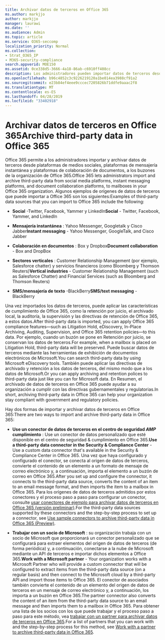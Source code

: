```yaml
---
title: Archivar datos de terceros en Office 365
ms.author: markjjo
author: markjjo
manager: laurawi
ms.date: ''
ms.audience: Admin
ms.topic: article
ms.service: O365-seccomp
localization_priority: Normal
ms.collection:
- Strat_O365_IP
- M365-security-compliance
search.appverid: MOE150
ms.assetid: 0ce338d5-3666-4a18-86ab-c6910ff408cc
description: Los administradores pueden importar datos de terceros desde plataformas de medios sociales, plataformas de mensajería instantánea y plataformas de colaboración de documentos a los buzones de la organización de Office 365. Esto le permite archivar datos de Facebook, Twitter y otros orígenes de datos de terceros en Office 365. A continuación, puede usar y aplicar las características de cumplimiento de Office 365 (por ejemplo, retenciones legales, exhibición de documentos electrónicos, archivado local y directivas de retención) para los datos de terceros.
ms.openlocfilehash: b96c4852c3c9226219120a1be014ea3988cf91a2
ms.sourcegitcommit: e23b84ef4eee9cccec7205826b71ddfe9aaac2f8
ms.translationtype: MT
ms.contentlocale: es-ES
ms.lasthandoff: 04/28/2019
ms.locfileid: "33402918"
---
```

# <a name="archive-third-party-data-in-office-365"></a><span data-ttu-id="29731-105">Archivar datos de terceros en Office 365</span><span class="sxs-lookup"><span data-stu-id="29731-105">Archive third-party data in Office 365</span></span>

<span data-ttu-id="29731-106">Office 365 permite a los administradores importar y archivar datos de terceros desde plataformas de medios sociales, plataformas de mensajería instantánea y plataformas de colaboración de documentos, a los buzones de la organización de Office 365.</span><span class="sxs-lookup"><span data-stu-id="29731-106">Office 365 lets administrators import and archive third-party data from social media platforms, instant messaging platforms, and document collaboration platforms, to mailboxes in your Office 365 organization.</span></span> <span data-ttu-id="29731-107">Algunos ejemplos de orígenes de datos de terceros que puede importar a Office 365 son los siguientes:</span><span class="sxs-lookup"><span data-stu-id="29731-107">Examples of third-party data sources that you can import to Office 365 include the following:</span></span> 
  
- <span data-ttu-id="29731-108">**Social** -Twitter, Facebook, Yammer y LinkedIn</span><span class="sxs-lookup"><span data-stu-id="29731-108">**Social** - Twitter, Facebook, Yammer, and LinkedIn</span></span> 
    
- <span data-ttu-id="29731-109">**Mensajería instantánea** : Yahoo Messenger, Googletalk y Cisco Jabber</span><span class="sxs-lookup"><span data-stu-id="29731-109">**Instant messaging** - Yahoo Messenger, GoogleTalk, and Cisco Jabber</span></span> 
    
- <span data-ttu-id="29731-110">**Colaboración en documentos** : Box y Dropbox</span><span class="sxs-lookup"><span data-stu-id="29731-110">**Document collaboration** - Box and DropBox</span></span> 
    
- <span data-ttu-id="29731-111">**Sectores verticales** : Customer Relationship Management (por ejemplo, Salesforce chatter) y servicios financieros (como Bloomberg y Thomson Reuters)</span><span class="sxs-lookup"><span data-stu-id="29731-111">**Vertical industries** - Customer Relationship Management (such as Salesforce Chatter) and Financial Services (such as Bloomberg and Thomson Reuters)</span></span> 
    
- <span data-ttu-id="29731-112">**SMS/mensajería de texto** -BlackBerry</span><span class="sxs-lookup"><span data-stu-id="29731-112">**SMS/text messaging** - BlackBerry</span></span> 
    
<span data-ttu-id="29731-113">Una vez importados los datos de terceros, puede aplicar las características de cumplimiento de Office 365, como la retención por juicio, el archivado local, la auditoría, la supervisión y las directivas de retención de Office 365, a estos datos.</span><span class="sxs-lookup"><span data-stu-id="29731-113">After third-party data is imported, you can apply Office 365 compliance features—such as Litigation Hold, eDiscovery, In-Place Archiving, Auditing, Supervision, and Office 365 retention policies—to this data.</span></span> <span data-ttu-id="29731-114">Por ejemplo, cuando un buzón se pone en Retención por juicio, se conservan los datos de terceros.</span><span class="sxs-lookup"><span data-stu-id="29731-114">For example, when a mailbox is placed on Litigation Hold, third-party data will be preserved.</span></span> <span data-ttu-id="29731-115">Puede buscar datos de terceros mediante las herramientas de exhibición de documentos electrónicos de Microsoft.</span><span class="sxs-lookup"><span data-stu-id="29731-115">You can search third-party data by using Microsoft eDiscovery tools.</span></span> <span data-ttu-id="29731-116">También puede aplicar las directivas de archivado y retención a los datos de terceros, del mismo modo que a los datos de Microsoft.</span><span class="sxs-lookup"><span data-stu-id="29731-116">Or you can apply archiving and retention polices to third-party data just like you can for Microsoft data.</span></span> <span data-ttu-id="29731-117">En Resumen, el archivado de datos de terceros en Office 365 puede ayudar a su organización a cumplir con las directivas gubernamentales y regulatorias.</span><span class="sxs-lookup"><span data-stu-id="29731-117">In short, archiving third-party data in Office 365 can help your organization stay compliant with government and regulatory policies.</span></span>

<span data-ttu-id="29731-118">Hay dos formas de importar y archivar datos de terceros en Office 365:</span><span class="sxs-lookup"><span data-stu-id="29731-118">There are two ways to import and archive third-party data in Office 365:</span></span>

- <span data-ttu-id="29731-119">**Use un conector de datos de terceros en el centro de seguridad _AMP_ cumplimiento** : Use un conector de datos personalizado que esté disponible en el centro de seguridad & cumplimiento en Office 365.</span><span class="sxs-lookup"><span data-stu-id="29731-119">**Use a third-party data connector in the Security & Compliance Center** - Use a custom data connector that's available in the Security & Compliance Center in Office 365.</span></span> <span data-ttu-id="29731-120">Una vez que haya configurado y configurado el conector, se conecta al origen de datos de terceros, convierte el contenido de un elemento a un formato de mensaje de correo electrónico y, a continuación, importa el elemento a un buzón de correo en Office 365.</span><span class="sxs-lookup"><span data-stu-id="29731-120">After you set up and configure the connector, it connects to the third-party data source, converts the content of an item to an email message format, and then imports the item to a mailbox in Office 365.</span></span> <span data-ttu-id="29731-121">Para los orígenes de datos de terceros admitidos por estos conectores y el proceso paso a paso para configurar un conector, consulte [usar conectores de ejemplo para archivar datos de terceros en Office 365 (versión preliminar)](archive-third-party-data-with-sample-connector.md).</span><span class="sxs-lookup"><span data-stu-id="29731-121">For the third-party data sources supported by these connectors and the step-by-step process to set up a connector, see [Use sample connectors to archive third-party data in Office 365 (Preview)](archive-third-party-data-with-sample-connector.md).</span></span>

- <span data-ttu-id="29731-122">**Trabajar con un socio de Microsoft** : su organización trabaja con un socio de Microsoft que proporcionará un conector personalizado que se configurará para extraer elementos del origen de datos de terceros (de forma periódica) y, a continuación, conectarse a la nube de Microsoft mediante un API de terceros e importar dichos elementos a Office 365.</span><span class="sxs-lookup"><span data-stu-id="29731-122">**Work with a Microsoft partner** - Your organization works with a Microsoft Partner who will provide a custom connector that will be configured to extract items from the third-party data source (on a regular basis) and then connect to the Microsoft cloud by a third-party API and import those items to Office 365.</span></span> <span data-ttu-id="29731-123">El conector de asociados también convierte el contenido de un elemento del origen de datos de terceros en un mensaje de correo electrónico y, a continuación, los importa a un buzón en Office 365.</span><span class="sxs-lookup"><span data-stu-id="29731-123">The partner connector also converts the content of an item from the third-party data source to an email message and then imports them to a mailbox in Office 365.</span></span> <span data-ttu-id="29731-124">Para obtener una lista de los socios con los que puede trabajar y el proceso paso a paso para este método, vea [trabajar con un partner para archivar datos de terceros en Office 365](work-with-partner-to-archive-third-party-data.md).</span><span class="sxs-lookup"><span data-stu-id="29731-124">For a list of partners that you can work with and the step-by-step process for this method, see [Work with a partner to archive third-party data in Office 365](work-with-partner-to-archive-third-party-data.md).</span></span>